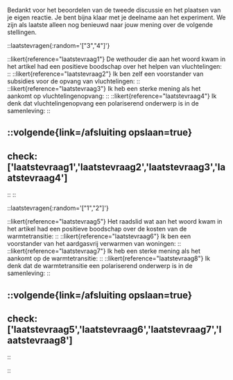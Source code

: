 Bedankt voor het beoordelen van de tweede discussie en het plaatsen van je eigen reactie.
Je bent bijna klaar met je deelname aan het experiment. We zijn als laatste alleen nog benieuwd naar jouw mening over de volgende stellingen.

::laatstevragen{:random='["3","4"]'}

::likert{reference="laatstevraag1"}
De wethouder die aan het woord kwam in het artikel had een positieve boodschap over het helpen van vluchtelingen:
::
::likert{reference="laatstevraag2"}
Ik ben zelf een voorstander van subsidies voor de opvang van vluchtelingen:
::
::likert{reference="laatstevraag3"}
Ik heb een sterke mening als het aankomt op vluchtelingenopvang:
::
::likert{reference="laatstevraag4"}
Ik denk dat vluchtelingenopvang een polariserend onderwerp is in de samenleving:
::

::volgende{link=/afsluiting opslaan=true}
---
check: ['laatstevraag1','laatstevraag2','laatstevraag3','laatstevraag4']
---
::
::

::laatstevragen{:random='["1","2"]'}

::likert{reference="laatstevraag5"}
Het raadslid wat aan het woord kwam in het artikel had een positieve boodschap over de kosten van de warmtetransitie:
::
::likert{reference="laatstevraag6"}
Ik ben een voorstander van het aardgasvrij verwarmen van woningen:
::
::likert{reference="laatstevraag7"}
Ik heb een sterke mening als het aankomt op de warmtetransitie:
::
::likert{reference="laatstevraag8"}
Ik denk dat de warmtetransitie een polariserend onderwerp is in de samenleving: 
::

::volgende{link=/afsluiting opslaan=true}
---
check: ['laatstevraag5','laatstevraag6','laatstevraag7','laatstevraag8']
---
::

::
